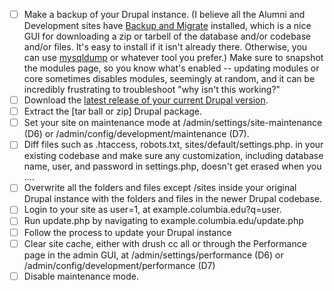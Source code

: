- [ ] Make a backup of your Drupal instance. (I believe all the Alumni and Development sites have [Backup and Migrate](https://www.drupal.org/project/backup_migrate) installed, which is a nice GUI for downloading a zip or tarbell of the database and/or codebase and/or files. It's easy to install if it isn't already there. Otherwise, you can use [mysqldump](http://www.thegeekstuff.com/2008/09/backup-and-restore-mysql-database-using-mysqldump/) or whatever tool you prefer.) Make sure to snapshot the modules page, so you know what's enabled -- updating modules or core sometimes disables modules, seemingly at random, and it can be incredibly frustrating to troubleshoot "why isn't this working?"
- [ ] Download the [latest release of your current Drupal version](https://www.drupal.org/project/drupal).
- [ ] Extract the [tar ball or zip] Drupal package.
- [ ] Set your site on maintenance mode at /admin/settings/site-maintenance (D6) or /admin/config/development/maintenance (D7).
- [ ] Diff files such as .htaccess, robots.txt, sites/default/settings.php. in your existing codebase and make sure any customization, including database name, user, and password in settings.php, doesn't get erased when you ....
- [ ] Overwrite all the folders and files except /sites inside your original Drupal instance with the folders and files in the newer Drupal codebase.
- [ ] Login to your site as user=1, at example.columbia.edu?q=user.
- [ ] Run update.php by navigating to example.columbia.edu/update.php
- [ ] Follow the process to update your Drupal instance
- [ ] Clear site cache, either with drush cc all or through the Performance page in the admin GUI, at /admin/settings/performance (D6) or /admin/config/development/performance (D7)
- [ ] Disable maintenance mode.